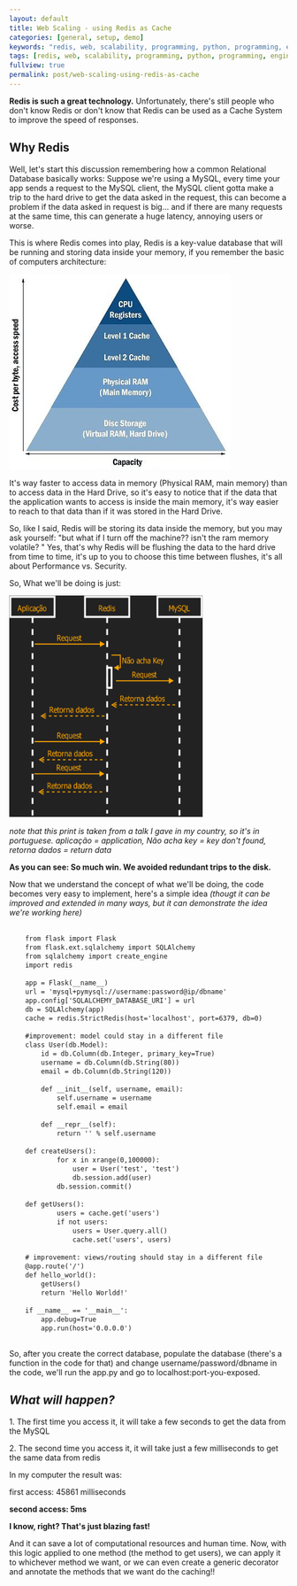 ```yaml
---
layout: default
title: Web Scaling - using Redis as Cache
categories: [general, setup, demo]
keywords: "redis, web, scalability, programming, python, programming, engineering"
tags: [redis, web, scalability, programming, python, programming, engineering]
fullview: true
permalink: post/web-scaling-using-redis-as-cache
---
```

**Redis is such a great technology.** Unfortunately, there's still people who don't know Redis or don't know that Redis can be used as a Cache System to improve the speed of responses.

## Why Redis

Well, let's start this discussion remembering how a common Relational Database basically works: Suppose we're using a MySQL, every time your app sends a request to the MySQL client, the MySQL client gotta make a trip to the hard drive to get the data asked in the request, this can become a problem if the data asked in request is big... and if there are many requests at the same time, this can generate a huge latency, annoying users or worse.

This is where Redis comes into play, Redis is a key-value database that will be running and storing data inside your memory, if you remember the basic of computers architecture:

![](/content/images/2015/06/memchart.jpg)

It's way faster to access data in memory (Physical RAM, main memory) than to access data in the Hard Drive, so it's easy to notice that if the data that the application wants to access is inside the main memory, it's way easier to reach to that data than if it was stored in the Hard Drive.

So, like I said, Redis will be storing its data inside the memory, but you may ask yourself: "but what if I turn off the machine?? isn't the ram memory volatile? " Yes, that's why Redis will be flushing the data to the hard drive from time to time, it's up to you to choose this time between flushes, it's all about Performance vs. Security.

So, What we'll be doing is just:

<img src="/content/images/2015/06/atv1.png" width="350" height="400"/>

_note that this print is taken from a talk I gave in my country, so it's in portuguese. aplicação = application, Não acha key = key don't found, retorna dados = return data_

**As you can see: So much win. We avoided redundant trips to the disk.**

Now that we understand the concept of what we'll be doing, the code becomes very easy to implement, here's a simple idea _(thougt it can be improved and extended in many ways, but it can demonstrate the idea we're working here)_

<pre>
<code class="python hljs">
    from flask import Flask
    from flask.ext.sqlalchemy import SQLAlchemy
    from sqlalchemy import create_engine
    import redis

    app = Flask(__name__)
    url = 'mysql+pymysql://username:password@ip/dbname'
    app.config['SQLALCHEMY_DATABASE_URI'] = url
    db = SQLAlchemy(app)
    cache = redis.StrictRedis(host='localhost', port=6379, db=0)

    #improvement: model could stay in a different file
    class User(db.Model):
        id = db.Column(db.Integer, primary_key=True)
        username = db.Column(db.String(80))
        email = db.Column(db.String(120))

        def __init__(self, username, email):
            self.username = username
            self.email = email

        def __repr__(self):
            return '' % self.username

    def createUsers():
            for x in xrange(0,100000):
                user = User('test', 'test')
                db.session.add(user)
            db.session.commit()

    def getUsers():
            users = cache.get('users')
            if not users:
                users = User.query.all()
                cache.set('users', users)

    # improvement: views/routing should stay in a different file
    @app.route('/')
    def hello_world():
        getUsers()
        return 'Hello Worldd!'

    if __name__ == '__main__':
        app.debug=True
        app.run(host='0.0.0.0')
</code>
</pre>

So, after you create the correct database, populate the database (there's a function in the code for that) and change username/password/dbname in the code, we'll run the app.py and go to localhost:port-you-exposed.

## _What will happen?_

1\. The first time you access it, it will take a few seconds to get the data from the MySQL

2\. The second time you access it, it will take just a few milliseconds to get the same data from redis

In my computer the result was:

first access: 45861 milliseconds

**second access: 5ms**

**I know, right? That's just blazing fast!**

And it can save a lot of computational resources and human time. Now, with this logic applied to one method (the method to get users), we can apply it to whichever method we want, or we can even create a generic decorator and annotate the methods that we want do the caching!!

